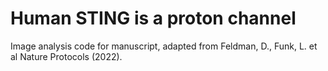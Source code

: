 # Human STING is a proton channel

Image analysis code for manuscript, adapted from Feldman, D., Funk, L. et al Nature Protocols (2022).
